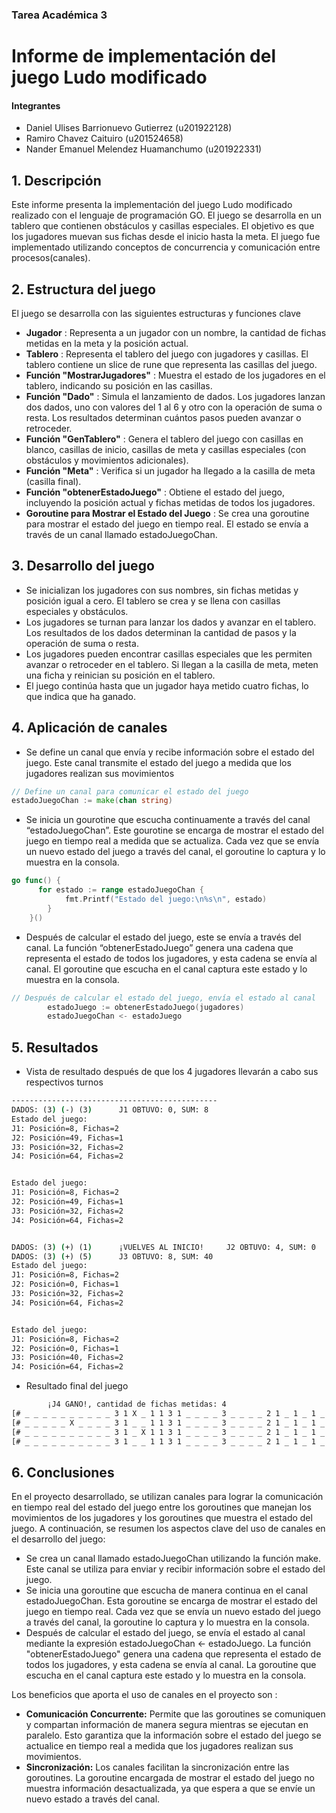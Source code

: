 ### Tarea Académica 3

# Informe de implementación del juego Ludo modificado
#### Integrantes
- Daniel Ulises Barrionuevo Gutierrez (u201922128)
- Ramiro Chavez Caituiro (u201524658)
- Nander Emanuel Melendez Huamanchumo (u201922331)

## 1. Descripción
Este informe presenta la implementación del juego Ludo modificado realizado con el lenguaje de programación GO. El juego se desarrolla en un tablero que contienen obstáculos y casillas especiales. El objetivo es que los jugadores muevan sus fichas desde el inicio hasta la meta. El juego fue implementado utilizando conceptos de concurrencia y comunicación entre procesos(canales). 

## 2. Estructura del juego 
El juego se desarrolla con las siguientes estructuras y funciones clave
- **Jugador** : Representa a un jugador con un nombre, la cantidad de fichas metidas en la meta y la posición actual.
- **Tablero** : Representa el tablero del juego con jugadores y casillas. El tablero contiene un slice de rune que representa las casillas del juego.
- **Función "MostrarJugadores"** : Muestra el estado de los jugadores en el tablero, indicando su posición en las casillas.
- **Función "Dado"** : Simula el lanzamiento de dados. Los jugadores lanzan dos dados, uno con valores del 1 al 6 y otro con la operación de suma o resta. Los resultados determinan cuántos pasos pueden avanzar o retroceder.
- **Función "GenTablero"** : Genera el tablero del juego con casillas en blanco, casillas de inicio, casillas de meta y casillas especiales (con obstáculos y movimientos adicionales).
- **Función "Meta"** : Verifica si un jugador ha llegado a la casilla de meta (casilla final).
- **Función "obtenerEstadoJuego"** : Obtiene el estado del juego, incluyendo la posición actual y fichas metidas de todos los jugadores.
- **Goroutine para Mostrar el Estado del Juego** : Se crea una goroutine para mostrar el estado del juego en tiempo real. El estado se envía a través de un canal llamado estadoJuegoChan.
  
## 3. Desarrollo del juego
- Se inicializan los jugadores con sus nombres, sin fichas metidas y posición igual a cero. El tablero se crea y se llena con casillas especiales y obstáculos.
- Los jugadores se turnan para lanzar los dados y avanzar en el tablero. Los resultados de los dados determinan la cantidad de pasos y la operación de suma o resta.
- Los jugadores pueden encontrar casillas especiales que les permiten avanzar o retroceder en el tablero. Si llegan a la casilla de meta, meten una ficha y reinician su posición en el tablero.
- El juego continúa hasta que un jugador haya metido cuatro fichas, lo que indica que ha ganado.

## 4. Aplicación de canales
- Se define un canal que envía y recibe información sobre el estado del juego. Este canal transmite el estado del juego a medida que los jugadores realizan sus movimientos
```go
// Define un canal para comunicar el estado del juego
estadoJuegoChan := make(chan string)
```

- Se inicia un gourotine que escucha continuamente a través del canal “estadoJuegoChan”. Este gourotine se encarga de mostrar el estado del juego en tiempo real a medida que se actualiza. Cada vez que se envía un nuevo estado del juego a través del canal, el goroutine lo captura y lo muestra en la consola.
```go
go func() {
      for estado := range estadoJuegoChan {
            fmt.Printf("Estado del juego:\n%s\n", estado)
        }
    }()
```

- Después de calcular el estado del juego, este se envía a través del canal. La función “obtenerEstadoJuego” genera una cadena que representa el estado de todos los jugadores, y esta cadena se envía al canal. El goroutine que escucha en el canal captura este estado y lo muestra en la consola.
```go
// Después de calcular el estado del juego, envía el estado al canal
        estadoJuego := obtenerEstadoJuego(jugadores)
        estadoJuegoChan <- estadoJuego
```

## 5. Resultados
- Vista de resultado después de que los 4 jugadores llevarán a cabo sus respectivos turnos
```cmd
----------------------------------------------
DADOS: (3) (-) (3)		J1 OBTUVO: 0, SUM: 8
Estado del juego:
J1: Posición=8, Fichas=2
J2: Posición=49, Fichas=1
J3: Posición=32, Fichas=2
J4: Posición=64, Fichas=2


Estado del juego:
J1: Posición=8, Fichas=2
J2: Posición=49, Fichas=1
J3: Posición=32, Fichas=2
J4: Posición=64, Fichas=2


DADOS: (3) (+) (1)		¡VUELVES AL INICIO!		J2 OBTUVO: 4, SUM: 0
DADOS: (3) (+) (5)		J3 OBTUVO: 8, SUM: 40
Estado del juego:
J1: Posición=8, Fichas=2
J2: Posición=0, Fichas=1
J3: Posición=32, Fichas=2
J4: Posición=64, Fichas=2


Estado del juego:
J1: Posición=8, Fichas=2
J2: Posición=0, Fichas=1
J3: Posición=40, Fichas=2
J4: Posición=64, Fichas=2
```
- Resultado final del juego
```cmd
		¡J4 GANO!, cantidad de fichas metidas: 4
[# _ _ _ _ _ _ _ _ _ _ 3 1 X _ 1 1 3 1 _ _ _ _ 3 _ _ _ _ 2 1 _ 1 _ 1 _ _ 3 _ _ _ _ 1 _ _ _ _ 1 _ _ _ 3 3 _ 3 _ _ 1 2 _ _ 3 _ _ _ _ _ _ _ _ 1 2 #]
[# _ _ _ _ _ X _ _ _ _ 3 1 _ _ 1 1 3 1 _ _ _ _ 3 _ _ _ _ 2 1 _ 1 _ 1 _ _ 3 _ _ _ _ 1 _ _ _ _ 1 _ _ _ 3 3 _ 3 _ _ 1 2 _ _ 3 _ _ _ _ _ _ _ _ 1 2 #]
[# _ _ _ _ _ _ _ _ _ _ 3 1 _ X 1 1 3 1 _ _ _ _ 3 _ _ _ _ 2 1 _ 1 _ 1 _ _ 3 _ _ _ _ 1 _ _ _ _ 1 _ _ _ 3 3 _ 3 _ _ 1 2 _ _ 3 _ _ _ _ _ _ _ _ 1 2 #]
[# _ _ _ _ _ _ _ _ _ _ 3 1 _ _ 1 1 3 1 _ _ _ _ 3 _ _ _ _ 2 1 _ 1 _ 1 _ _ 3 _ _ _ _ 1 _ _ _ _ 1 _ _ _ 3 3 _ 3 _ _ 1 2 _ _ 3 _ _ _ _ _ _ _ _ 1 2 X]
```

## 6. Conclusiones
En el proyecto desarrollado, se utilizan canales para lograr la comunicación en tiempo real del estado del juego entre los goroutines que manejan los movimientos de los jugadores y los goroutines que muestra el estado del juego. A continuación, se resumen los aspectos clave del uso de canales en el desarrollo del juego:
- Se crea un canal llamado estadoJuegoChan utilizando la función make. Este canal se utiliza para enviar y recibir información sobre el estado del juego.
- Se inicia una goroutine que escucha de manera continua en el canal estadoJuegoChan. Esta goroutine se encarga de mostrar el estado del juego en tiempo real. Cada vez que se envía un nuevo estado del juego a través del canal, la goroutine lo captura y lo muestra en la consola.
- Después de calcular el estado del juego, se envía el estado al canal mediante la expresión estadoJuegoChan <- estadoJuego. La función "obtenerEstadoJuego" genera una cadena que representa el estado de todos los jugadores, y esta cadena se envía al canal. La goroutine que escucha en el canal captura este estado y lo muestra en la consola.

Los beneficios que aporta el uso de canales en el proyecto son : 
- **Comunicación Concurrente:** Permite que las goroutines se comuniquen y compartan información de manera segura mientras se ejecutan en paralelo. Esto garantiza que la información sobre el estado del juego se actualice en tiempo real a medida que los jugadores realizan sus movimientos.
- **Sincronización:** Los canales facilitan la sincronización entre las goroutines. La goroutine encargada de mostrar el estado del juego no muestra información desactualizada, ya que espera a que se envíe un nuevo estado a través del canal.
